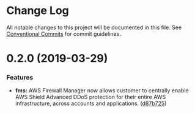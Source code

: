 # Change Log

All notable changes to this project will be documented in this file.
See [Conventional Commits](https://conventionalcommits.org) for commit guidelines.

# 0.2.0 (2019-03-29)


### Features

* **fms:** AWS Firewall Manager now allows customer to centrally enable AWS Shield Advanced DDoS protection for their entire AWS infrastructure, across accounts and applications. ([d87b725](https://github.com/AllanFly120/aws-sdk-js-v3-private/commit/d87b725))
